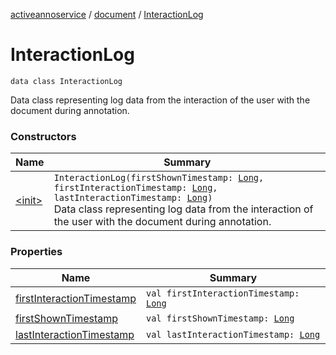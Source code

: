 [activeannoservice](../../index.md) / [document](../index.md) / [InteractionLog](./index.md)

# InteractionLog

`data class InteractionLog`

Data class representing log data from the interaction of the user with the document during annotation.

### Constructors

| Name | Summary |
|---|---|
| [&lt;init&gt;](-init-.md) | `InteractionLog(firstShownTimestamp: `[`Long`](https://kotlinlang.org/api/latest/jvm/stdlib/kotlin/-long/index.html)`, firstInteractionTimestamp: `[`Long`](https://kotlinlang.org/api/latest/jvm/stdlib/kotlin/-long/index.html)`, lastInteractionTimestamp: `[`Long`](https://kotlinlang.org/api/latest/jvm/stdlib/kotlin/-long/index.html)`)`<br>Data class representing log data from the interaction of the user with the document during annotation. |

### Properties

| Name | Summary |
|---|---|
| [firstInteractionTimestamp](first-interaction-timestamp.md) | `val firstInteractionTimestamp: `[`Long`](https://kotlinlang.org/api/latest/jvm/stdlib/kotlin/-long/index.html) |
| [firstShownTimestamp](first-shown-timestamp.md) | `val firstShownTimestamp: `[`Long`](https://kotlinlang.org/api/latest/jvm/stdlib/kotlin/-long/index.html) |
| [lastInteractionTimestamp](last-interaction-timestamp.md) | `val lastInteractionTimestamp: `[`Long`](https://kotlinlang.org/api/latest/jvm/stdlib/kotlin/-long/index.html) |
